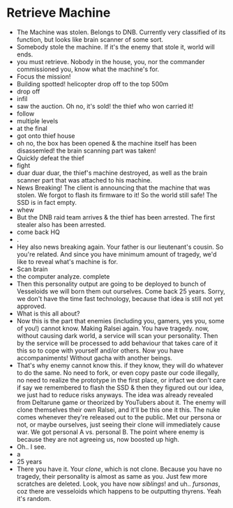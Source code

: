 # Retrieve Machine

- The Machine was stolen. Belongs to DNB. Currently very classified of its function, but looks like brain scanner of some sort.
- Somebody stole the machine. If it's the enemy that stole it, world will ends.
- you must retrieve. Nobody in the house, you, nor the commander commissioned you, know what the machine's for. 
- Focus the mission!
- Building spotted! helicopter drop off to the top 500m
- drop off
- infil
- saw the auction. Oh no, it's sold! the thief who won carried it!
- follow
- multiple levels
- at the final
- got onto thief house
- oh no, the box has been opened & the machine itself has been disassemled! the brain scanning part was taken!
- Quickly defeat the thief
- fight
- duar duar duar, the thief's machine destroyed, as well as the brain scanner part that was attached to his machine.
- News Breaking! The client is announcing that the machine that was stolen. We forgot to flash its firmware to it! So the world still safe! The SSD is in fact empty.
- whew
- But the DNB raid team arrives & the thief has been arrested. The first stealer also has been arrested.
- come back HQ
- .
- Hey also news breaking again. Your father is our lieutenant's cousin. So you're related. And since you have minimum amount of tragedy, we'd like to reveal what's machine is for.
- Scan brain
- the computer analyze. complete
- Then this personality output are going to be deployed to bunch of Vesseloids we will born them out ourselves. Come back 25 years. Sorry, we don't have the time fast technology, because that idea is still not yet approved.
- What is this all about?
- Now this is the part that enemies (including you, gamers, yes you, some of you!) cannot know. Making Ralsei again. You have tragedy. now, without causing dark world, a service will scan your personality. Then by the service will be processed to add behaviour that takes care of it this so to cope with yourself and/or others. Now you have accompaniments! Without gacha with another beings.
- That's why enemy cannot know this. if they know, they will do whatever to do the same. No need to fork, or even copy paste our code illegally, no need to realize the prototype in the first place, or infact we don't care if say we remembered to flash the SSD & then they figured out our idea, we just had to reduce risks anyways. The idea was already revealed from Deltarune game or theorized by YouTubers about it. The enemy will clone themselves their own Ralsei, and it'll be this one it this. The nuke comes whenever they're released out to the public. Met our persona or not, or maybe ourselves, just seeing their clone will immediately cause war. We got personal A vs. personal B. The point where enemy is because they are not agreeing us, now boosted up high.
- Oh.. I see.
- a
- 25 years
- There you have it. Your *clone*, which is not clone. Because you have no tragedy, their personality is almost as same as you. Just few more scratches are deleted. Look, you have now *siblings*! and uh.. *fursonas*, coz there are vesseloids which happens to be outputting thyrens. Yeah it's random.